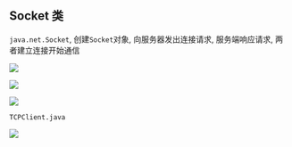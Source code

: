 ## Socket 类

`java.net.Socket`, 创建`Socket`对象, 向服务器发出连接请求, 服务端响应请求, 两者建立连接开始通信

![](https://pic.superbed.cn/item/5e0d4b9676085c3289564dbb.jpg)

![](https://pic.superbed.cn/item/5e0d4ba276085c3289564f14.jpg)

![](https://pic.superbed.cn/item/5e0d4bb376085c3289565110.jpg)

`TCPClient.java`

![](https://pic.superbed.cn/item/5e0d4bef76085c3289565737.jpg)













































































